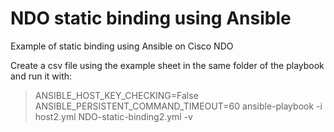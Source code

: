 # NDO static binding using Ansible
Example of static binding using Ansible on Cisco NDO

Create a csv file using the example sheet in the same folder of the playbook and run it with:
> ANSIBLE_HOST_KEY_CHECKING=False ANSIBLE_PERSISTENT_COMMAND_TIMEOUT=60 ansible-playbook -i host2.yml NDO-static-binding2.yml -v
